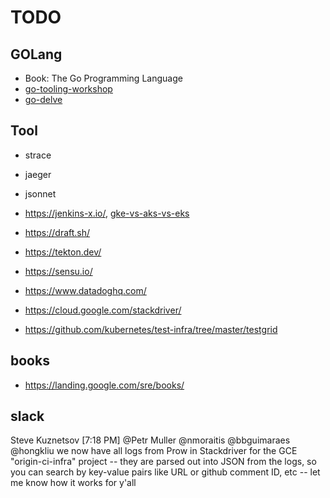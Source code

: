 # TODO

## GOLang

* Book: The Go Programming Language
* [go-tooling-workshop](https://github.com/campoy/go-tooling-workshop)
* [go-delve](https://github.com/go-delve/delve)

## Tool

* strace
* jaeger

* jsonnet
* https://jenkins-x.io/, [gke-vs-aks-vs-eks](https://blog.hasura.io/gke-vs-aks-vs-eks-411f080640dc/)
* https://draft.sh/
* https://tekton.dev/

* https://sensu.io/
* https://www.datadoghq.com/
* https://cloud.google.com/stackdriver/

* https://github.com/kubernetes/test-infra/tree/master/testgrid

## books

* https://landing.google.com/sre/books/

## slack
Steve Kuznetsov [7:18 PM]
@Petr Muller @nmoraitis @bbguimaraes @hongkliu we now have all logs from Prow in Stackdriver for the GCE "origin-ci-infra" project -- they are parsed out into JSON from the logs, so you can search by key-value pairs like URL or github comment ID, etc -- let me know how it works for y'all